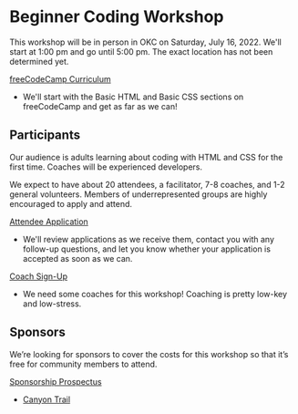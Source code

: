 # Beginner Coding Workshop

This workshop will be in person in OKC on Saturday, July 16, 2022. We'll start at 1:00 pm and go until 5:00 pm. The exact location has not been determined yet.

[freeCodeCamp Curriculum](https://www.freecodecamp.org/learn/responsive-web-design/)
* We'll start with the Basic HTML and Basic CSS sections on freeCodeCamp and get as far as we can!

## Participants

Our audience is adults learning about coding with HTML and CSS for the first time. Coaches will be experienced developers. 

We expect to have about 20 attendees, a facilitator, 7-8 coaches, and 1-2 general volunteers. Members of underrepresented groups are highly encouraged to apply and attend.

[Attendee Application](https://docs.google.com/forms/d/e/1FAIpQLSeb4bYLGwhJ3mVwyR1k2Lb3oSBWj78aKzbTE7Rs4ec99GQSIA/viewform)
* We'll review applications as we receive them, contact you with any follow-up questions, and let you know whether your application is accepted as soon as we can.

[Coach Sign-Up](https://docs.google.com/forms/d/e/1FAIpQLSfQII7GAMlG-XgO5PefGD_bLuqxQ76MZXY9K4Rm8XDVDZMA5w/viewform)
* We need some coaches for this workshop! Coaching is pretty low-key and low-stress.

## Sponsors

We’re looking for sponsors to cover the costs for this workshop so that it’s free for community members to attend. 

[Sponsorship Prospectus](https://docs.google.com/document/d/1cb-JiSC0PUUhCimi4PpqfZhoYqw_ryYgoegZfWyMcZY/edit)

* [Canyon Trail](https://canyon-trail.com/)

